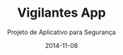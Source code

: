 ---
title: "Vigilantes App"
subtitle: Projeto de Aplicativo para Segurança
layout: default
modal_id: 23
date: 2014-11-08
img: "vigilantes"
thumb_url: http://res.cloudinary.com/drlko5ghb/image/upload/v1466794939/a9acei2mzujudzzknowv.webp
medium_post_url: https://medium.com/luizcarvalho-com/vigilantes-ap-6dda8d1964f2
---